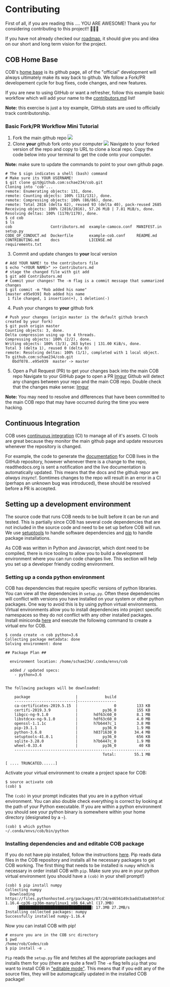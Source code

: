 # Contributing
First of all, if you are reading this .... YOU ARE AWESOME! Thank you for considering contributing to
this project!! 🎉🎉🎉

If you have not already checked our [roadmap](https://github.com/LinkageIO/cob/issues/85), it should give you
and idea on our short and long term vision for the project. 

## COB Home Base
COB's [home base](https://github.com/LinkageIO/cob) is its github page, all of the "official" development will always 
ultimately make its way back to github. We follow a Fork/PR developement cycle for bug fixes, code changes,
and new features.

If you are new to using GitHub or want a refresher, follow this example basic workflow which will add your name to 
the [contributors.md](https://github.com/schae234/cob/blob/master/Contributors.md) list!

**Note:** this exercise is just a toy example, GitHub stats are used to officially track contributorship.

### Basic Fork/PR Workflow Mini Tutorial
1. Fork the main github repo
![](https://i.imgur.com/PU9vlD5.png)
2. Clone **your** github fork onto your computer
![](https://i.imgur.com/5UwZY86.png)
Navigate to your forked version of the repo and copy to URL to clone a local repo. Copy the code below
into your terminal to get the code onto your computer.

**Note:** make sure to update the commands to point to your own github page.
```
# The $ sign indicates a shell (bash) command
# Make sure its YOUR USERNAME!
$ git clone git@github.com:schae234/cob.git
Cloning into 'cob'...
remote: Enumerating objects: 131, done.
remote: Counting objects: 100% (131/131), done.
remote: Compressing objects: 100% (86/86), done.
remote: Total 2816 (delta 62), reused 93 (delta 40), pack-reused 2685
Receiving objects: 100% (2816/2816), 57.26 MiB | 7.81 MiB/s, done.
Resolving deltas: 100% (1170/1170), done.
$ cd cob
$ ls
cob                 Contributors.md  example-camoco.conf  MANIFEST.in       setup.py
CODE_OF_CONDUCT.md  Dockerfile       example-cob.conf     README.md
CONTRIBUTING.md     docs             LICENSE.md           requirements.txt
```
3. Commit and update changes to **your** local version
```
# Add YOUR NAME! to the contributors file
$ echo "<YOUR NAME>" >> Contributors.md
# stage the changed file with git add
$ git add Contributors.md
# Commit your changes! The -m flag is a commit message that summarized changes
$ git commit -m "Rob added his name"
[master e95e939] Rob added his name
 1 file changed, 1 insertion(+), 1 deletion(-)
```
4. Push your changes to **your** github fork
```
# Push your changes (origin master is the default github branch created by your fork)
$ git push origin master
Counting objects: 3, done.
Delta compression using up to 4 threads.
Compressing objects: 100% (2/2), done.
Writing objects: 100% (3/3), 263 bytes | 131.00 KiB/s, done.
Total 3 (delta 1), reused 0 (delta 0)
remote: Resolving deltas: 100% (1/1), completed with 1 local object.
To github.com:schae234/cob.git
   0bdf078..e95e939  master -> master
```
5. Open a Pull Request (PR) to get your changes back into the main COB repo
Navigate to your GitHub page to open a PR
[Imgur](https://i.imgur.com/9VUcS4u.png)
Github will detect any changes between your repo and the main COB repo. Double check that the changes make sense:
[Imgur](https://i.imgur.com/Wp6wXZ7.png)

**Note:** You may need to resolve and differences that have been committed to the main COB repo that may have occurred during 
the time you were hacking.

## Continuous Integration
COB uses [continuous integration](https://en.wikipedia.org/wiki/Continuous_integration) (CI) to manage all of it's assets.
CI tools are great because they monitor the main github page and update resources whenever the repository is 
changed. 

For example, the code to generate the [documentation](https://linkageio-cob.readthedocs.io/en/latest/) for COB 
lives in the GitHub repository, however whenever there is a change to the repo, readthedocs.org is sent a notification
and the live documentation is automatically updated. This means that the docs and the github repor are *always insync!*. 
Somtimes changes to the repo will result in an error in a CI (perhaps an unknown bug was introduced), these should be resolved
before a PR is accepted.

## Setting up a development environment
The source code that runs COB needs to be built before it can be run and tested. This is partially since COB has several
code dependencies that are not included in the source code and need to be set up before COB will run. We use [setuptools](https://github.com/pypa/setuptools) to handle software dependencies and [pip](https://pip.pypa.io/en/stable/installing/) 
to handle package installations.

As COB was written in Python and Javascript, which dont need to be compiled, there is nice tooling to allow you to build a
development environment where you can run code changes live. This section will help you set up a developer friendly coding
environment.

### Setting up a conda python environment
COB has dependencies that require specific versions of python libraries. You can view all the dependencies in `setup.py`.
Often these dependencies will conflict with versions you have installed on your system or other python packages. One
way to avoid this is by using python virtual environments. Virtual environments allow you to install dependencies into
project specific namespaces so they do not conflict with any other installed packages. Install miniconda [here](https://docs.conda.io/en/latest/miniconda.html) and execute the following command to create a virtual env for COB.

```
$ conda create -n cob python=3.6
Collecting package metadata: done
Solving environment: done

## Package Plan ##

  environment location: /home/schae234/.conda/envs/cob

  added / updated specs:
    - python=3.6


The following packages will be downloaded:

    package                    |            build
    ---------------------------|-----------------
    ca-certificates-2019.5.15  |                0         133 KB
    certifi-2019.3.9           |           py36_0         155 KB
    libgcc-ng-9.1.0            |       hdf63c60_0         8.1 MB
    libstdcxx-ng-9.1.0         |       hdf63c60_0         4.0 MB
    openssl-1.1.1c             |       h7b6447c_1         3.8 MB
    pip-19.1.1                 |           py36_0         1.9 MB
    python-3.6.8               |       h0371630_0        34.4 MB
    setuptools-41.0.1          |           py36_0         656 KB
    sqlite-3.28.0              |       h7b6447c_0         1.9 MB
    wheel-0.33.4               |           py36_0          40 KB
    ------------------------------------------------------------
                                           Total:        55.1 MB

[ .... TRUNCATED......] 
```
Activate your virtual environment to create a project space for COB:
```
$ source activate cob
(cob) $ 
```
The `(cob)` in your prompt indicates that you are in a python virtual environment. You can also double check
everything is correct by looking at the path of your Python executable. If you are within a python environment
you should see your python binary is somewhere within your home directory (designated by a `~`).
```
(cob) $ which python
~/.conda/envs/cob/bin/python
```

### Installing dependencies and and editable COB package
If you do not have pip installed, follow the instructions [here](https://pip.pypa.io/en/stable/installing/). Pip reads 
data files in the COB repository and installs all he necessary packages to get COB working. The first thing that needs
to be installed is `numpy` which is necessary in order install COB with `pip`. Make sure you are in your python virtual environment (you should have a `(cob)` in your shell prompt!)
```
(cob) $ pip install numpy
Collecting numpy
  Downloading https://files.pythonhosted.org/packages/87/2d/e4656149cbadd3a8a0369fcd1a9c7d61cc7b87b3903b85389c70c989a696/numpy-1.16.4-cp36-cp36m-manylinux1_x86_64.whl (17.3MB)
     |████████████████████████████████| 17.3MB 27.2MB/s 
Installing collected packages: numpy
Successfully installed numpy-1.16.4
```
Now you can install COB with pip!
```
# ensure you are in the COB src directory
$ pwd
/home/rob/Codes/cob
$ pip install -e .
```

`Pip` reads the `setup.py` file and fetches all the appropriate packages and installs them for you (there are quite a few!)
The `-e` flag tells `pip` that you want to install COB in 
["editable mode"](https://pip.pypa.io/en/stable/reference/pip_install/#install-editable). This means that if you edit any of the 
source files, they will be automagically updated in the installed COB
package! 


